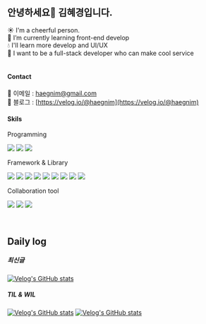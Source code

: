 ## 안녕하세요👋 김혜경입니다.

  ☀️  I'm a cheerful person. <br />
 🌱  I’m currently learning front-end develop <br />
 💧  I'll learn more develop and UI/UX <br />
 🌻  I want to be a full-stack developer who can make cool service 
<br />
<br />


#### Contact
💌 이메일 : haegnim@gmail.com <br />
📗 블로그 : [https://velog.io/@haegnim](https://velog.io/@haegnim)


#### Skils
<p></p>
Programming
<p align="left">
  <img src="https://img.shields.io/badge/HTML5-e34f26?style=flat-square&logo=html5&logoColor=ffffff"/>
  <img src="https://img.shields.io/badge/CSS3-1572b6?style=flat-square&logo=css3&logoColor=ffffff"/>
  <img src="https://img.shields.io/badge/Javascript-f7df1e?style=flat-square&logo=Javascript&logoColor=ffffff"/>
</p>
Framework & Library
<p align="left">
  <img src="https://img.shields.io/badge/Typescript-3178C6?style=flat-square&logo=typescript&logoColor=ffffff"/>
  <img src="https://img.shields.io/badge/React-61DAFB?style=flat-square&logo=react&logoColor=ffffff"/>
  <img src="https://img.shields.io/badge/next JS-000000?style=flat-square&logo=nextdotjs&logoColor=ffffff"/>
  <img src="https://img.shields.io/badge/React Query-FF4154?style=flat-square&logo=reactquery&logoColor=ffffff"/>
  <img src="https://img.shields.io/badge/Redux-764ABC?style=flat-square&logo=redux&logoColor=ffffff"/>
  <img src="https://img.shields.io/badge/styled components-DB7093?style=flat-square&logo=styledcomponents&logoColor=ffffff"/>
  <img src="https://img.shields.io/badge/Sass-CC6699?style=flat-square&logo=sass&logoColor=ffffff"/>
  <img src="https://img.shields.io/badge/react router dom-CA4245?style=flat-square&logo=reactrouter&logoColor=ffffff"/>
  <img src="https://img.shields.io/badge/axios-5A29E4?style=flat-square&logo=axios&logoColor=ffffff"/>
</p>
Collaboration tool
<p align="left">
  <img src="https://img.shields.io/badge/Github-181717?style=flat-square&logo=github&logoColor=ffffff"/>
  <img src="https://img.shields.io/badge/Jira-0052CC?style=flat-square&logo=jira&logoColor=ffffff"/>
  <img src="https://img.shields.io/badge/Slack-4A154B?style=flat-square&logo=slack&logoColor=ffffff"/>
</p>

<br />

## Daily log
##### 최신글
[![Velog's GitHub stats](https://velog-readme-stats.vercel.app/api/list?name=haegnim)](https://velog.io/@haegnim) 
##### TIL & WIL
[![Velog's GitHub stats](https://velog-readme-stats.vercel.app/api?name=haegnim&tag=TIL)](https://github.com/eungyeole/velog-readme-stats)
[![Velog's GitHub stats](https://velog-readme-stats.vercel.app/api?name=haegnim&tag=WIL)](https://github.com/eungyeole/velog-readme-stats)

<!--
**Haegnim/Haegnim** is a ✨ _special_ ✨ repository because its `README.md` (this file) appears on your GitHub profile.

Here are some ideas to get you started:

- 🔭 I’m currently working on ...
- 🌱 I’m currently learning ...
- 👯 I’m looking to collaborate on ...
- 🤔 I’m looking for help with ...
- 💬 Ask me about ...
- 📫 How to reach me: ...
- 😄 Pronouns: ...
- ⚡ Fun fact: ...
-->


